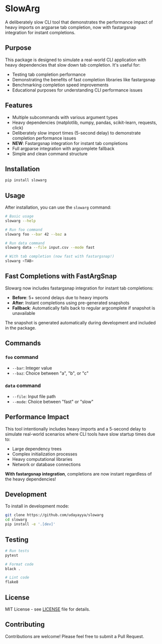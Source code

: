 # SlowArg

A deliberately slow CLI tool that demonstrates the performance impact of heavy imports on argparse tab completion, now with fastargsnap integration for instant completions.

## Purpose

This package is designed to simulate a real-world CLI application with heavy dependencies that slow down tab completion. It's useful for:

- Testing tab completion performance
- Demonstrating the benefits of fast completion libraries like fastargsnap
- Benchmarking completion speed improvements
- Educational purposes for understanding CLI performance issues

## Features

- Multiple subcommands with various argument types
- Heavy dependencies (matplotlib, numpy, pandas, scikit-learn, requests, click)
- Deliberately slow import times (5-second delay) to demonstrate completion performance issues
- **NEW**: Fastargsnap integration for instant tab completions
- Full argparse integration with argcomplete fallback
- Simple and clean command structure

## Installation

```bash
pip install slowarg
```

## Usage

After installation, you can use the `slowarg` command:

```bash
# Basic usage
slowarg --help

# Run foo command
slowarg foo --bar 42 --baz a

# Run data command
slowarg data --file input.csv --mode fast

# With tab completion (now fast with fastargsnap!)
slowarg <TAB>
```

## Fast Completions with FastArgSnap

Slowarg now includes fastargsnap integration for instant tab completions:

- **Before**: 5+ second delays due to heavy imports
- **After**: Instant completions using pre-generated snapshots
- **Fallback**: Automatically falls back to regular argcomplete if snapshot is unavailable

The snapshot is generated automatically during development and included in the package.

## Commands

### `foo` command
- `--bar`: Integer value
- `--baz`: Choice between "a", "b", or "c"

### `data` command
- `--file`: Input file path
- `--mode`: Choice between "fast" or "slow"

## Performance Impact

This tool intentionally includes heavy imports and a 5-second delay to simulate real-world scenarios where CLI tools have slow startup times due to:

- Large dependency trees
- Complex initialization processes
- Heavy computational libraries
- Network or database connections

**With fastargsnap integration**, completions are now instant regardless of the heavy dependencies!

## Development

To install in development mode:

```bash
git clone https://github.com/udayayya/slowarg
cd slowarg
pip install -e '.[dev]'
```

## Testing

```bash
# Run tests
pytest

# Format code
black .

# Lint code
flake8
```

## License

MIT License - see [LICENSE](LICENSE) file for details.

## Contributing

Contributions are welcome! Please feel free to submit a Pull Request.
